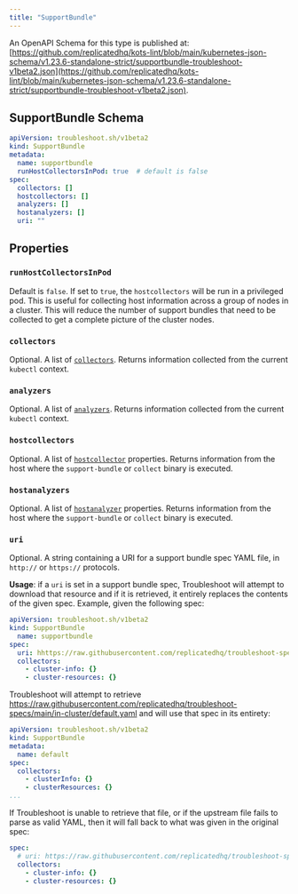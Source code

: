```yaml
---
title: "SupportBundle"
---
```


An OpenAPI Schema for this type is published at: [https://github.com/replicatedhq/kots-lint/blob/main/kubernetes-json-schema/v1.23.6-standalone-strict/supportbundle-troubleshoot-v1beta2.json](https://github.com/replicatedhq/kots-lint/blob/main/kubernetes-json-schema/v1.23.6-standalone-strict/supportbundle-troubleshoot-v1beta2.json).

## SupportBundle Schema

```yaml
apiVersion: troubleshoot.sh/v1beta2
kind: SupportBundle
metadata:
  name: supportbundle
  runHostCollectorsInPod: true  # default is false 
spec:
  collectors: []
  hostcollectors: []
  analyzers: []
  hostanalyzers: []
  uri: ""
```

## Properties

### `runHostCollectorsInPod`
Default is `false`.  If set to `true`, the `hostcollectors` will be run in a privileged pod.  This is useful for collecting host information across a group of nodes in a cluster. This will reduce the number of support bundles that need to be collected to get a complete picture of the cluster nodes.

### `collectors`

Optional. A list of [`collectors`](https://troubleshoot.sh/docs/collect/).  Returns information collected from the current `kubectl` context.

### `analyzers`

Optional. A list of [`analyzers`](https://troubleshoot.sh/docs/analyze/).  Returns information collected from the current `kubectl` context.

### `hostcollectors`

Optional. A list of [`hostcollector`](https://troubleshoot.sh/docs/host-collect-analyze/overview/) properties.  Returns information from the host where the `support-bundle` or `collect` binary is executed.

### `hostanalyzers`

Optional. A list of [`hostanalyzer`](https://troubleshoot.sh/docs/host-collect-analyze/overview/) properties.  Returns information from the host where the `support-bundle` or `collect` binary is executed.

### `uri`

Optional.  A string containing a URI for a support bundle spec YAML file, in `http://` or `https://` protocols.

**Usage**: if a `uri` is set in a support bundle spec, Troubleshoot will attempt to download that resource and if it is retrieved, it entirely replaces the contents of the given spec.  Example, given the following spec:

```yaml
apiVersion: troubleshoot.sh/v1beta2
kind: SupportBundle
  name: supportbundle
spec:
  uri: hhttps://raw.githubusercontent.com/replicatedhq/troubleshoot-specs/main/in-cluster/default.yaml
  collectors:
    - cluster-info: {}
    - cluster-resources: {}
```

Troubleshoot will attempt to retrieve <https://raw.githubusercontent.com/replicatedhq/troubleshoot-specs/main/in-cluster/default.yaml> and will use that spec in its entirety:

```yaml
apiVersion: troubleshoot.sh/v1beta2
kind: SupportBundle
metadata:
  name: default
spec:
  collectors:
    - clusterInfo: {}
    - clusterResources: {}
...
```

If Troubleshoot is unable to retrieve that file, or if the upstream file fails to parse as valid YAML, then it will fall back to what was given in the original spec:

```yaml
spec:
  # uri: https://raw.githubusercontent.com/replicatedhq/troubleshoot-specs/main/in-cluster/default.yaml
  collectors:
    - cluster-info: {}
    - cluster-resources: {}
```
